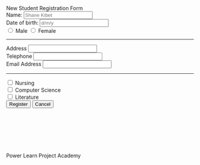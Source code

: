 <!DOCTYPE html>
<html>
    <head>
        </title>  New Student Registration Form </title>
            <body>
<form action="" method="get" enctype="multipart/form-data" >
                <label for="Name">Name: </label>
                <input type="text" id="name" name="name" placeholder="Shane Kibet" required>
                <br>
                <label for="Date of birht">Date of birth: </label>
                <input type="Date of birht" id="Date of birht" name="Date of birht" placeholder="d/m/y" required>
                <br>
                <input type="radio" id="male" name="gender" value="Male">
                <label>Male</label>
                <input type="radio" id="female" name="gender" value="Female">
                <label>Female</label>
                <hr>
                <label for="Address">Address</label>
                <input type="Addres" id="Adress" name="Adress">
                <br>
                <label for="Telephone">Telephone</label>
                <input type="Telephone" id="Telephone" name="Telephone">
                <br>
                <label for="Email Addres">Email Address</label>
                <input type="Email Address" id="Email Adress" name="Email Adress">
                <hr>
                <input type="checkbox" id="Nursing" name="Nursing" value="Nursing">
                <label for="Nursing">Nursing</label>
                <br>
                <input type="checkbox" id="Computer Science" name="Computer Science" value="Computer Science">
                <label for="Nursing">Computer Science</label>
                <br><input type="checkbox" id="Literature" name="Literature" value="Literature">
                <label for="Nursing">Literature</label>
                <br>
                <input type="submit" value="Register">
                <input type="button" value="Cancel" onclick="cancelRegistration()">
            </body>
    </head>
</html>
<br><br><br><br><br><br><br><br>
  Power Learn Project Academy
